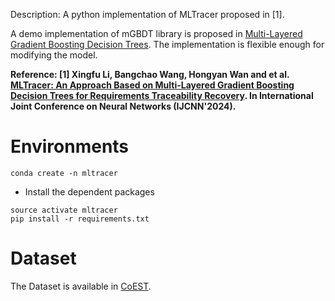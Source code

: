 Description: A python implementation of MLTracer proposed in [1].

A demo implementation of mGBDT library is proposed in [Multi-Layered Gradient Boosting Decision Trees](http://lamda.nju.edu.cn/fengj/paper/mGBDT.pdf).
The implementation is flexible enough for modifying the model.

**Reference: [1] Xingfu Li, Bangchao Wang, Hongyan Wan and et al. [MLTracer: An Approach Based on Multi-Layered Gradient Boosting Decision Trees for Requirements Traceability Recovery](). In International Joint Conference on Neural Networks (IJCNN'2024).**


# Environments
```
conda create -n mltracer
```
- Install the dependent packages
```
source activate mltracer
pip install -r requirements.txt
```

# Dataset
The Dataset is available in [CoEST](http://coest.org/).

